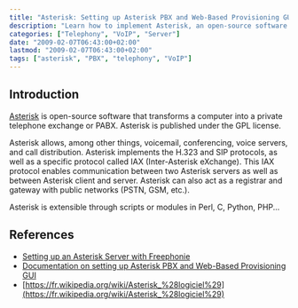 ```yaml
---
title: "Asterisk: Setting up Asterisk PBX and Web-Based Provisioning GUI"
description: "Learn how to implement Asterisk, an open-source software that transforms a computer into a private telephone exchange or PABX with web-based provisioning GUI."
categories: ["Telephony", "VoIP", "Server"]
date: "2009-02-07T06:43:00+02:00"
lastmod: "2009-02-07T06:43:00+02:00"
tags: ["asterisk", "PBX", "telephony", "VoIP"]
---
```


## Introduction

[Asterisk](https://www.asterisk.org/) is open-source software that transforms a computer into a private telephone exchange or PABX. Asterisk is published under the GPL license.

Asterisk allows, among other things, voicemail, conferencing, voice servers, and call distribution. Asterisk implements the H.323 and SIP protocols, as well as a specific protocol called IAX (Inter-Asterisk eXchange). This IAX protocol enables communication between two Asterisk servers as well as between Asterisk client and server. Asterisk can also act as a registrar and gateway with public networks (PSTN, GSM, etc.).

Asterisk is extensible through scripts or modules in Perl, C, Python, PHP...

## References

- [Setting up an Asterisk Server with Freephonie](../../static/pdf/voix-sur-ip-serveur-de-telephonie-asterisk.pdf)
- [Documentation on setting up Asterisk PBX and Web-Based Provisioning GUI](../../static/pdf/installing_the_asterisk_pbx_and_the_asterisk_web-based_provisioning_gui.pdf)
- [https://fr.wikipedia.org/wiki/Asterisk_%28logiciel%29](https://fr.wikipedia.org/wiki/Asterisk_%28logiciel%29)
